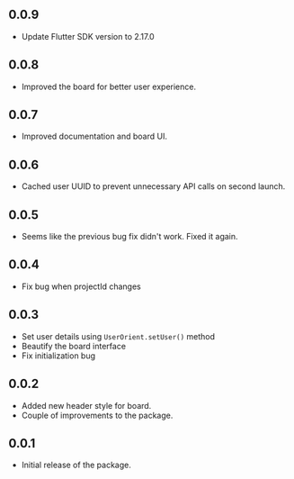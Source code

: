 ## 0.0.9

- Update Flutter SDK version to 2.17.0

## 0.0.8

- Improved the board for better user experience.

## 0.0.7

- Improved documentation and board UI.

## 0.0.6

- Cached user UUID to prevent unnecessary API calls on second launch.

## 0.0.5

- Seems like the previous bug fix didn't work. Fixed it again.

## 0.0.4

- Fix bug when projectId changes

## 0.0.3

- Set user details using `UserOrient.setUser()` method
- Beautify the board interface
- Fix initialization bug

## 0.0.2

- Added new header style for board.
- Couple of improvements to the package.

## 0.0.1

- Initial release of the package.

